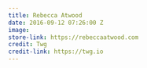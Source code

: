 ```yaml
---
title: Rebecca Atwood
date: 2016-09-12 07:26:00 Z
image: 
store-link: https://rebeccaatwood.com
credit: Twg
credit-link: https://twg.io
---
```


